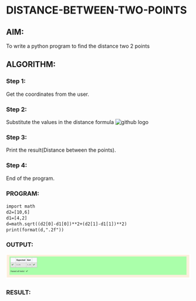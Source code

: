# DISTANCE-BETWEEN-TWO-POINTS

## AIM:
To write a python program to find the distance two 2 points
## ALGORITHM:
### Step 1:
Get the coordinates from the user.

### Step 2: 
Substitute the values in the distance formula  ![github logo](formula.JPG)

### Step 3: 
Print the result(Distance between the points).

### Step 4: 
End of the program.

### PROGRAM:
~~~
import math
d2=[10,6]
d1=[4,2]
d=math.sqrt((d2[0]-d1[0])**2+(d2[1]-d1[1])**2)
print(format(d,".2f"))
~~~
  
### OUTPUT:
![github logo](distbw.png)

### RESULT:
